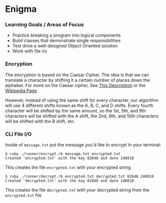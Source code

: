 # Enigma
### Learning Goals / Areas of Focus
* Practice breaking a program into logical components
* Build classes that demonstrate single responsibilities
* Test drive a well-designed Object Oriented solution
* Work with file i/o
### Encryption
The encryption is based on the Caesar Cipher. The idea is that we can translate a character by shifting it a certain number of places down the alphabet. For more on the Caesar cipher, See [This Description](http://practicalcryptography.com/ciphers/caesar-cipher/) or the [Wikipedia Page](https://en.wikipedia.org/wiki/Caesar_cipher)

However, instead of using the same shift for every character, our algorithm will use 4 different shifts known as the A, B, C, and D shifts. Every fourth character will be shifted by the same amount, so the 1st, 5th, and 9th characters will be shifted with the A shift, the 2nd, 6th, and 10th characters will be shifted with the B shift, etc.

### CLI File I/O
Inside of `message.txt` put the message you'd like to encrypt
In your terminal:
```
$ ruby ./runner/encrypt.rb message.txt encrypted.txt
Created 'encrypted.txt' with the key 82648 and date 240818
```
This creates the file `encrypted.txt` with your encrypted string
```
$ ruby ./runner/decrypt.rb encrypted.txt decrypted.txt 82648 240818
Created 'decrypted.txt' with the key 82648 and date 240818
```
This creates the file `decrypted.txt` with your decrypted string from the `encrypted.txt` file
